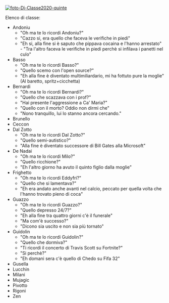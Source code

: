 


<a href="https://ibb.co/p2GLysv"><img src="https://i.ibb.co/LSbZ5qz/foto-Di-Classe2020-quinte.jpg" alt="foto-Di-Classe2020-quinte" border="0"></a>

Elenco di classe:
- Andoniu
	- "Oh ma te lo ricordi Andoniu?"
	- "Cazzo si, era quello che faceva le verifiche in piedi"
	- "Eh si, alla fine si è saputo che pippava cocaina e l'hanno arrestato" - "Tra l'altro faceva le verifiche in piedi perchè si infilava i panetti nel culo"
- Basso
	- "Oh ma te lo ricordi Basso?"
	-  "Quello scemo con l'open source?"
	-  "Eh alla fine è diventato multimiliardario, mi ha fottuto pure la moglie" (Al baretto, spritz+cicchetta)
- Bernardi
	-  "Oh ma te lo ricordi Bernardi?"
	-  "Quello che scazzava con i prof?"
	-  "Hai presente l'aggressione a Ca' Maria?"
	-  "Quello con il morto? Oddio non dirmi che"
	-  "Nono tranquillo, lui lo stanno ancora cercando." 
- Brunello
- Ceccon
- Dal Zotto
	-  "Oh ma te lo ricordi Dal Zotto?"
	-  "Quello semi-autistico?"
	-  "Alla fine è diventato successore di Bill Gates alla Microsoft"
- De Nadai
	-  "Oh ma te lo ricordi Milo?"
	-  "Quello ricchione?"
	-  "Eh l'altro giorno ha avuto il quinto figlio dalla moglie"
- Frighetto
	-  "Oh ma te lo ricordi Eddyfri?"
	-  "Quello che si lamentava?"
	-  "Eh era andato anche avanti nel calcio, peccato per quella volta che l'hanno trovato pieno di coca"
- Guazzo
	- "Oh ma te lo ricordi Guazzo?"
	-  "Quello depresso 24/7?"
	-  "Eh alla fine tra quattro giorni c'è il funerale"
	-  "Ma com'è successo?"
	-  "Dicono sia uscito e non sia più tornato"
- Guidolin
	- "Oh ma te lo ricordi Guidolin?"
	-  "Quello che dormiva?"
	-  "Ti ricordi il concerto di Travis Scott su Fortnite?"
	-  "Si perchè?"
	-  "Eh domani sera c'è quello di Chedo su Fifa 32"
- Gusella
- Lucchin
- Milani 
- Mujagic
- Pivotto
- Rigoni
- Zen
<!--stackedit_data:
eyJoaXN0b3J5IjpbLTM2MjQ2Njg2OCwtMTUwNTgxODE4M119
-->
